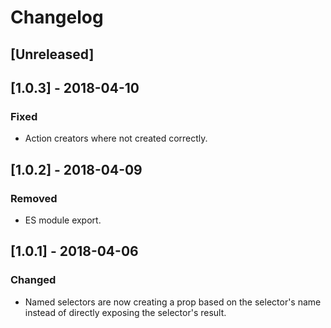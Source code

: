 # Changelog

## [Unreleased]

## [1.0.3] - 2018-04-10

### Fixed

- Action creators where not created correctly.

## [1.0.2] - 2018-04-09

### Removed

- ES module export.

## [1.0.1] - 2018-04-06

### Changed

- Named selectors are now creating a prop based on the selector's name instead of directly exposing the selector's result.
